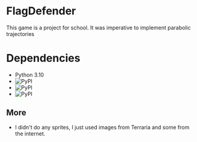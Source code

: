 # FlagDefender

This game is a project for school. It was imperative to implement parabolic trajectories

# Dependencies

- Python 3.10
- ![PyPI](https://img.shields.io/pypi/v/pygame.svg?label=pygame)
- ![PyPI](https://img.shields.io/pypi/v/catppuccin.svg?label=catppuccin)
- ![PyPI](https://img.shields.io/pypi/v/pillow.svg?label=pillow)


## More
- I didn't do any sprites, I just used images from Terraria and some from the internet.
